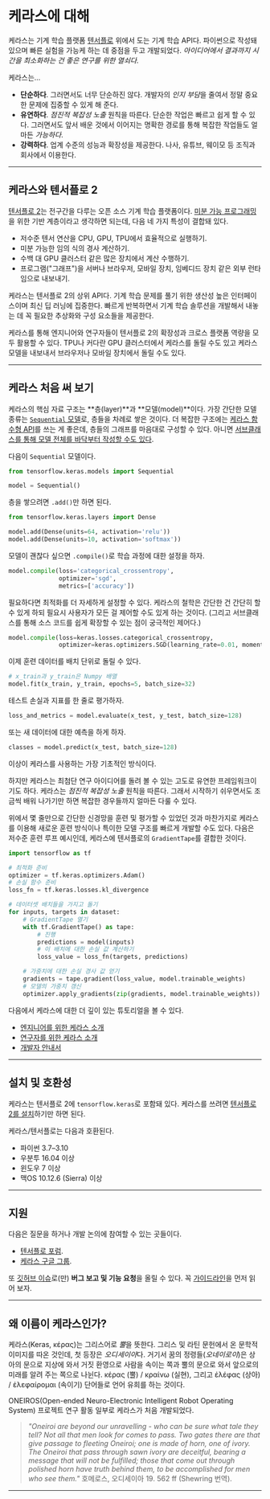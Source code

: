 # 케라스에 대해

케라스는 기계 학습 플랫폼 [텐서플로](https://github.com/tensorflow/tensorflow) 위에서 도는 기계 학습 API다.
파이썬으로 작성돼 있으며 빠른 실험을 가능케 하는 데 중점을 두고 개발되었다. *아이디어에서 결과까지 시간을 최소화하는 건 좋은 연구를 위한 열쇠다.*

케라스는...

- **단순하다**. 그러면서도 너무 단순하진 않다. 개발자의 *인지 부담*을 줄여서 정말 중요한 문제에 집중할 수 있게 해 준다.
- **유연하다**. *점진적 복잡성 노출* 원칙을 따른다. 단순한 작업은 빠르고 쉽게 할 수 있다.
그러면서도 앞서 배운 것에서 이어지는 명확한 경로를 통해 복잡한 작업들도 얼마든 *가능하다*.
- **강력하다**. 업계 수준의 성능과 확장성을 제공한다. 나사, 유튜브, 웨이모 등 조직과 회사에서 이용한다.

---

## 케라스와 텐서플로 2

[텐서플로 2](https://www.tensorflow.org/)는 전구간을 다루는 오픈 소스 기계 학습 플랫폼이다.
[미분 가능 프로그래밍](https://en.wikipedia.org/wiki/Differentiable_programming)을 위한 기반 계층이라고 생각하면 되는데, 다음 네 가지 특성이 결합돼 있다.

- 저수준 텐서 연산을 CPU, GPU, TPU에서 효율적으로 실행하기.
- 미분 가능한 임의 식의 경사 계산하기.
- 수백 대 GPU 클러스터 같은 많은 장치에서 계산 수행하기.
- 프로그램("그래프")을 서버나 브라우저, 모바일 장치, 임베디드 장치 같은 외부 런타임으로 내보내기.

케라스는 텐서플로 2의 상위 API다. 기계 학습 문제를 풀기 위한 생산성 높은 인터페이스이며 최신 딥 러닝에 집중한다.
빠르게 반복하면서 기계 학습 솔루션을 개발해서 내놓는 데 꼭 필요한 추상화와 구성 요소들을 제공한다.

케라스를 통해 엔지니어와 연구자들이 텐서플로 2의 확장성과 크로스 플랫폼 역량을
모두 활용할 수 있다. TPU나 커다란 GPU 클러스터에서 케라스를 돌릴 수도 있고
케라스 모델을 내보내서 브라우저나 모바일 장치에서 돌릴 수도 있다.

---

## 케라스 처음 써 보기

케라스의 핵심 자료 구조는 **층(layer)**과 **모델(model)**이다.
가장 간단한 모델 종류는 [`Sequential` 모델](/guides/sequential_model/)로, 층들을 차례로 쌓은 것이다.
더 복잡한 구조에는 [케라스 함수형 API](/guides/functional_api/)를 쓰는 게 좋은데, 층들의 그래프를 마음대로 구성할 수 있다. 아니면 [서브클래스를 통해 모델 전체를 바닥부터 작성할 수도 있다](/guides/making_new_layers_and_models_via_subclassing/).

다음이 `Sequential` 모델이다.

```python
from tensorflow.keras.models import Sequential

model = Sequential()
```

층을 쌓으려면 `.add()`만 하면 된다.

```python
from tensorflow.keras.layers import Dense

model.add(Dense(units=64, activation='relu'))
model.add(Dense(units=10, activation='softmax'))
```

모델이 괜찮다 싶으면 `.compile()`로 학습 과정에 대한 설정을 하자.

```python
model.compile(loss='categorical_crossentropy',
              optimizer='sgd',
              metrics=['accuracy'])
```

필요하다면 최적화를 더 자세하게 설정할 수 있다. 케라스의 철학은 간단한 건 간단히 할 수 있게 하되
필요시 사용자가 모든 걸 제어할 수도 있게 하는 것이다. (그리고 서브클래스를 통해 소스 코드를 쉽게 확장할 수 있는 점이 궁극적인 제어다.)

```python
model.compile(loss=keras.losses.categorical_crossentropy,
              optimizer=keras.optimizers.SGD(learning_rate=0.01, momentum=0.9, nesterov=True))
```

이제 훈련 데이터를 배치 단위로 돌릴 수 있다.

```python
# x_train과 y_train은 Numpy 배열
model.fit(x_train, y_train, epochs=5, batch_size=32)
```

테스트 손실과 지표를 한 줄로 평가하자.

```python
loss_and_metrics = model.evaluate(x_test, y_test, batch_size=128)
```

또는 새 데이터에 대한 예측을 하게 하자.

```python
classes = model.predict(x_test, batch_size=128)
```

이상이 케라스를 사용하는 가장 기초적인 방식이다.

하지만 케라스는 최첨단 연구 아이디어를 돌려 볼 수 있는 고도로 유연한 프레임워크이기도 하다.
케라스는 *점진적 복잡성 노출* 원칙을 따른다. 그래서 시작하기 쉬우면서도 조금씩 배워 나가기만 하면 복잡한 경우들까지 얼마든 다룰 수 있다.

위에서 몇 줄만으로 간단한 신경망을 훈련 및 평가할 수 있었던 것과 마찬가지로
케라스를 이용해 새로운 훈련 방식이나 특이한 모델 구조를 빠르게 개발할 수도 있다.
다음은 저수준 훈련 루프 예시인데, 케라스에 텐서플로의 `GradientTape`를 결합한 것이다.

```python
import tensorflow as tf

# 최적화 준비
optimizer = tf.keras.optimizers.Adam()
# 손실 함수 준비
loss_fn = tf.keras.losses.kl_divergence

# 데이터셋 배치들을 가지고 돌기
for inputs, targets in dataset:
    # GradientTape 열기
    with tf.GradientTape() as tape:
        # 진행
        predictions = model(inputs)
        # 이 배치에 대한 손실 값 계산하기
        loss_value = loss_fn(targets, predictions)

    # 가중치에 대한 손실 경사 값 얻기
    gradients = tape.gradient(loss_value, model.trainable_weights)
    # 모델의 가중치 갱신
    optimizer.apply_gradients(zip(gradients, model.trainable_weights))
```

다음에서 케라스에 대한 더 깊이 있는 튜토리얼을 볼 수 있다.

- [엔지니어를 위한 케라스 소개](/getting_started/intro_to_keras_for_engineers/)
- [연구자를 위한 케라스 소개](/getting_started/intro_to_keras_for_researchers/)
- [개발자 안내서](/guides/)

---

## 설치 및 호환성

케라스는 텐서플로 2에 `tensorflow.keras`로 포함돼 있다.
케라스를 쓰려면 [텐서플로 2를 설치](https://www.tensorflow.org/install)하기만 하면 된다.

케라스/텐서플로는 다음과 호환된다.

- 파이썬 3.7–3.10
- 우분투 16.04 이상
- 윈도우 7 이상
- 맥OS 10.12.6 (Sierra) 이상


---

## 지원

다음은 질문을 하거나 개발 논의에 참여할 수 있는 곳들이다.

- [텐서플로 포럼](https://discuss.tensorflow.org/).
- [케라스 구글 그룹](https://groups.google.com/forum/#!forum/keras-users).

또 [깃허브 이슈](https://github.com/keras-team/keras/issues)로(만) **버그 보고 및 기능 요청**을 올릴 수 있다.
꼭 [가이드라인](https://github.com/keras-team/keras/blob/master/CONTRIBUTING.md)을 먼저 읽어 보자.

---

## 왜 이름이 케라스인가?


케라스(Keras, κέρας)는 그리스어로 *뿔*을 뜻한다. 그리스 및 라틴 문헌에서 온 문학적 이미지를 따온 것인데, 첫 등장은 *오디세이아*다. 거기서 꿈의 정령들(_오네이로이_)은 상아의 문으로 지상에 와서 거짓 환영으로 사람을 속이는 쪽과 뿔의 문으로 와서 앞으로의 미래를 알려 주는 쪽으로 나뉜다. κέρας (뿔) / κραίνω (실현), 그리고 ἐλέφας (상아) / ἐλεφαίρομαι (속이기) 단어들로 언어 유희를 하는 것이다.

ONEIROS(Open-ended Neuro-Electronic Intelligent Robot Operating System) 프로젝트 연구 활동 일부로 케라스가 처음 개발되었다.

>_"Oneiroi are beyond our unravelling - who can be sure what tale they tell? Not all that men look for comes to pass. Two gates there are that give passage to fleeting Oneiroi; one is made of horn, one of ivory. The Oneiroi that pass through sawn ivory are deceitful, bearing a message that will not be fulfilled; those that come out through polished horn have truth behind them, to be accomplished for men who see them."_ 호메로스, 오디세이아 19. 562 ff (Shewring 번역).

---


